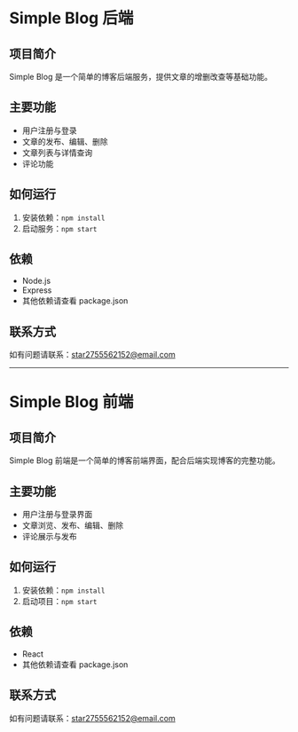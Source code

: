 # Simple Blog 后端

## 项目简介
Simple Blog 是一个简单的博客后端服务，提供文章的增删改查等基础功能。

## 主要功能
- 用户注册与登录
- 文章的发布、编辑、删除
- 文章列表与详情查询
- 评论功能

## 如何运行
1. 安装依赖：`npm install`
2. 启动服务：`npm start`

## 依赖
- Node.js
- Express
- 其他依赖请查看 package.json

## 联系方式
如有问题请联系：star2755562152@email.com

---

# Simple Blog 前端

## 项目简介
Simple Blog 前端是一个简单的博客前端界面，配合后端实现博客的完整功能。

## 主要功能
- 用户注册与登录界面
- 文章浏览、发布、编辑、删除
- 评论展示与发布

## 如何运行
1. 安装依赖：`npm install`
2. 启动项目：`npm start`

## 依赖
- React
- 其他依赖请查看 package.json

## 联系方式
如有问题请联系：star2755562152@email.com
